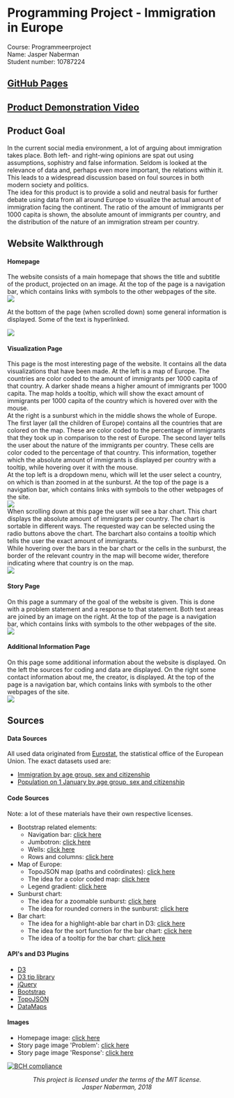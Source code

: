 # Programming Project - Immigration in Europe  
Course: Programmeerproject  
Name: Jasper Naberman  
Student number: 10787224 
  
## [GitHub Pages](https://jaspernaberman.github.io/Programming-Project/Scripts/HTML/index.html)  
## [Product Demonstration Video](https://www.youtube.com/watch?v=E9qUnsmpsLM)
  
## Product Goal  
In the current social media environment, a lot of arguing about immigration takes place. Both left- and right-wing opinions are spat out using assumptions, sophistry and false information. Seldom is looked at the relevance of data and, perhaps even more important, the relations within it. This leads to a widespread discussion based on foul sources in both modern society and politics.  
The idea for this product is to provide a solid and neutral basis for further debate using data from all around Europe to visualize the actual amount of immigration facing the continent. The ratio of the amount of immigrants per 1000 capita is shown, the absolute amount of immigrants per country, and the distribution of the nature of an immigration stream per country.  
  
## Website Walkthrough  
#### Homepage  
The website consists of a main homepage that shows the title and subtitle of the product, projected on an image. At the top of the page is a navigation bar, which contains links with symbols to the other webpages of the site.  
![](doc/homepage_(31-01).png)  
  
At the bottom of the page (when scrolled down) some general information is displayed. Some of the text is hyperlinked.  
  
![](doc/homepageBottom_(31-01).png)  
  
#### Visualization Page  
This page is the most interesting page of the website. It contains all the data visualizations that have been made. At the left is a map of Europe. The countries are color coded to the amount of immigrants per 1000 capita of that country. A darker shade means a higher amount of immigrants per 1000 capita. The map holds a tooltip, which will show the exact amount of immigrants per 1000 capita of the country which is hovered over with the mouse.  
At the right is a sunburst which in the middle shows the whole of Europe. The first layer (all the children of Europe) contains all the countries that are colored on the map. These are color coded to the percentage of immigrants that they took up in comparison to the rest of Europe. The second layer tells the user about the nature of the immigrants per country. These cells are color coded to the percentage of that country. This information, together which the absolute amount of immigrants is displayed per country with a tooltip, while hovering over it with the mouse.  
At the top left is a dropdown menu, which will let the user select a country, on which is than zoomed in at the sunburst. At the top of the page is a navigation bar, which contains links with symbols to the other webpages of the site.  
![](doc/vispage1_(31-01).png)  
When scrolling down at this page the user will see a bar chart. This chart displays the absolute amount of immigrants per country. The chart is sortable in different ways. The requested way can be selected using the radio buttons above the chart. The barchart also contains a tooltip which tells the user the exact amount of immigrants.  
While hovering over the bars in the bar chart or the cells in the sunburst, the border of the relevant country in the map will become wider, therefore indicating where that country is on the map.  
![](doc/vispage2_(31-01).png)  
  
#### Story Page  
On this page a summary of the goal of the website is given. This is done with a problem statement and a response to that statement. Both text areas are joined by an image on the right. At the top of the page is a navigation bar, which contains links with symbols to the other webpages of the site.  
![](doc/storypage_(31-01).png)  
  
#### Additional Information Page  
On this page some additional information about the website is displayed. On the left the sources for coding and data are displayed. On the right some contact information about me, the creator, is displayed. At the top of the page is a navigation bar, which contains links with symbols to the other webpages of the site.  
![](doc/addinfopage_(31-01).png)  
  
## Sources  
#### Data Sources  
All used data originated from [Eurostat](http://ec.europa.eu/eurostat), the statistical office of the European Union. The exact datasets used are:
* [Immigration by age group, sex and citizenship](http://appsso.eurostat.ec.europa.eu/nui/show.do?dataset=migr_imm1ctz&lang=en)
* [Population on 1 January by age group, sex and citizenship](http://appsso.eurostat.ec.europa.eu/nui/show.do?dataset=migr_pop1ctz&lang=en)  
  
#### Code Sources  
Note: a lot of these materials have their own respective licenses.
* Bootstrap related elements:
    * Navigation bar: [click here](https://www.w3schools.com/bootstrap/bootstrap_navbar.asp)
    * Jumbotron: [click here](https://www.w3schools.com/bootstrap/bootstrap_jumbotron_header.asp)
    * Wells: [click here](https://www.w3schools.com/bootstrap/bootstrap_wells.asp)
    * Rows and columns: [click here](https://www.w3schools.com/bootstrap/bootstrap_grid_basic.asp)
* Map of Europe:
    * TopoJSON map (paths and coördinates): [click here](https://github.com/leakyMirror/map-of-europe/blob/master/TopoJSON/europe.topojson)
    * The idea for a color coded map: [click here](http://datamaps.github.io/)
    * Legend gradient: [click here](https://www.w3schools.com/tags/canvas_createlineargradient.asp)
* Sunburst chart:
    * The idea for a zoomable sunburst: [click here](https://bl.ocks.org/mbostock/4348373)
    * The idea for rounded corners in the sunburst: [click here](https://bl.ocks.org/mbostock/aff9e559c5c9968b7ac6)
* Bar chart:
    * The idea for a highlight-able bar chart in D3: [click here](https://bost.ocks.org/mike/bar/3/)
    * The idea for the sort function for the bar chart: [click here](https://bl.ocks.org/mbostock/3885705)
    * The idea of a tooltip for the bar chart: [click here](http://bl.ocks.org/Caged/6476579)
  
#### API's and D3 Plugins  
* [D3](https://d3js.org)
* [D3 tip library](https://labratrevenge.com/d3-tip/javascripts/d3.tip.v0.6.3.js)
* [jQuery](https://jquery.com)
* [Bootstrap](https://getbootstrap.com)
* [TopoJSON](https://github.com/topojson/topojson)
* [DataMaps](https://datamaps.github.io/)  
  
#### Images
* Homepage image: [click here](https://www.chathamhouse.org/expert/comment/syrian-refugees-are-not-security-threat-they-are-feared-be)
* Story page image 'Problem': [click here](https://pixabay.com/nl/eritrea-landschap-tenten-hutten-105081/)
* Story page image 'Response': [click here](https://commons.wikimedia.org/wiki/File:Refugees_on_a_boat_crossing_the_Mediterranean_sea,_heading_from_Turkish_coast_to_the_northeastern_Greek_island_of_Lesbos,_29_January_2016.jpg)
  
[![BCH compliance](https://bettercodehub.com/edge/badge/JasperNaberman/Programming-Project?branch=master)](https://bettercodehub.com/)  
  
<p align="center"><i>
This project is licensed under the terms of the MIT license.</br>
Jasper Naberman, 2018
</i></p>
